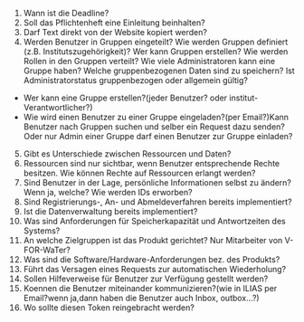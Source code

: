 1. Wann ist die Deadline?
2. Soll das Pflichtenheft eine Einleitung beinhalten?
3. Darf Text direkt von der Website kopiert werden?
4. Werden Benutzer in Gruppen eingeteilt? Wie werden Gruppen definiert (z.B. Institutszugehörigkeit)? Wer kann Gruppen erstellen? Wie werden Rollen in den Gruppen verteilt? Wie viele Administratoren kann eine Gruppe haben? Welche gruppenbezogenen Daten sind zu speichern? Ist Administratorstatus gruppenbezogen oder allgemein gültig?
- Wer kann eine Gruppe erstellen?(jeder Benutzer? oder institut-Verantwortlicher?)
- Wie wird einen Benutzer zu einer Gruppe eingeladen?(per Email?)Kann Benutzer nach Gruppen suchen und selber ein Request dazu senden? Oder nur Admin einer Gruppe darf einen Benutzer zur Gruppe einladen?
5. Gibt es Unterschiede zwischen Ressourcen und Daten?
6. Ressourcen sind nur sichtbar, wenn Benutzer entsprechende Rechte besitzen. Wie können Rechte auf Ressourcen erlangt werden?
7. Sind Benutzer in der Lage, persönliche Informationen selbst zu ändern? Wenn ja, welche? Wie werden IDs erworben?
8. Sind Registrierungs-, An- und Abmeldeverfahren bereits implementiert?
9. Ist die Datenverwaltung bereits implementiert?
10. Was sind Anforderungen für Speicherkapazität und Antwortzeiten des Systems?
11. An welche Zielgruppen ist das Produkt gerichtet? Nur Mitarbeiter von V-FOR-WaTer?
12. Was sind die Software/Hardware-Anforderungen bez. des Produkts?
13. Führt das Versagen eines Requests zur automatischen Wiederholung?
14. Sollen Hilfeverweise für Benutzer zur Verfügung gestellt werden?
15. Koennen die Benutzer miteinander kommunizieren?(wie in ILIAS per Email?wenn ja,dann haben die Benutzer auch  Inbox, outbox...?) 
16. Wo sollte diesen Token reingebracht werden?
